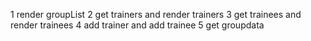 1 render groupList
2 get trainers and render trainers
3 get trainees and render trainees
4 add trainer and add trainee
5 get groupdata